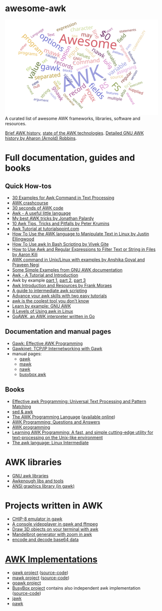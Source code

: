# awesome-awk
![](/AwesomeAWK.svg)
A curated list of awesome AWK frameworks, libraries, software and resources.

[Brief AWK history](https://en.wikipedia.org/wiki/AWK#History), [state of the AWK technologies](https://lwn.net/Articles/820829/). [Detailed GNU AWK history by Aharon (Arnold) Robbins](http://www.skeeve.com/gnu-awk-and-me-2014.pdf).

# Full documentation, guides and books

## Quick How-tos
 * [30 Examples for Awk Command in Text Processing](https://likegeeks.com/awk-command/)
 * [AWK crashcourse](https://github.com/freznicek/awk-crashcourse/blob/master/README.md)
 * [30 seconds of AWK code](https://github.com/freznicek/30-seconds-of-awk-code/blob/master/README.md)
 * [Awk - A useful little language](https://dev.to/rrampage/awk---a-useful-little-language-2fhf)
 * [My best AWK tricks by Jonathan Palardy](https://blog.jpalardy.com/posts/my-best-awk-tricks/)
 * [10 Awk Tips, Tricks and Pitfalls by Peter Krumins](http://www.catonmat.net/blog/ten-awk-tips-tricks-and-pitfalls)
 * [Awk Tutorial at tutorialspoint.com](https://www.tutorialspoint.com/awk/)
 * [How To Use the AWK language to Manipulate Text in Linux by Justin Ellingwood](https://www.digitalocean.com/community/tutorials/how-to-use-the-awk-language-to-manipulate-text-in-linux)
 * [How To Use awk In Bash Scripting by Vivek Gite](https://www.cyberciti.biz/faq/bash-scripting-using-awk/)
 * [How to Use Awk and Regular Expressions to Filter Text or String in Files by Aaron Kili](https://www.tecmint.com/use-linux-awk-command-to-filter-text-string-in-files/)
 * [AWK command in Unix/Linux with examples by Anshika Goyal and Praveen Negi](https://www.geeksforgeeks.org/awk-command-unixlinux-examples/)
 * [Some Simple Examples from GNU AWK documentation](https://www.gnu.org/software/gawk/manual/html_node/Very-Simple.html)
 * [Awk - A Tutorial and Introduction](http://www.grymoire.com/Unix/Awk.html)
 * Awk by example [part 1](https://www.ibm.com/developerworks/library/l-awk1/index.html), [part 2](https://www.ibm.com/developerworks/library/l-awk2), [part 3](https://www.ibm.com/developerworks/library/l-awk3)
 * [Awk Introduction and Resources by Frank Moraes](https://www.whoishostingthis.com/resources/awk/)
 * [A guide to intermediate awk scripting](https://opensource.com/article/19/11/intermediate-awk-scripting)
 * [Advance your awk skills with two easy tutorials](https://opensource.com/article/19/10/advanced-awk)
 * [awk is the coolest tool you don't know](https://portal.mozz.us/gemini/drewdevault.com/2021/05/03/awk-is-the-coolest-tool-you-dont-know.gmi)
 * [Learn by example: GNU AWK](https://learnbyexample.gumroad.com/l/gnu_awk)
 * [8 Levels of Using awk in Linux](https://medium.com/techtofreedom/8-levels-of-using-awk-in-linux-f6a875c504d1)
 * [GoAWK, an AWK interpreter written in Go](https://benhoyt.com/writings/goawk/)


## Documentation and manual pages

 * [Gawk: Effective AWK Programming](https://www.gnu.org/software/gawk/manual/)
 * [Gawkinet: TCP/IP Internetworking with Gawk](https://www.gnu.org/software/gawk/manual/gawkinet/gawkinet.html)
 * manual pages:
   * [gawk](https://man.archlinux.org/man/gawk.1)
   * [mawk](https://linux.die.net/man/1/mawk)
   * [nawk](https://man.archlinux.org/man/nawk.1)
   * [busybox awk](https://man.archlinux.org/man/busybox.1.en#awk)


## Books
 * [Effective awk Programming: Universal Text Processing and Pattern Matching](https://www.amazon.com/Effective-awk-Programming-Universal-Processing/dp/1491904615/)
 * [sed & awk](https://www.amazon.com/Sed-Awk-Dale-Dougherty/dp/1565922255/)
 * [The AWK Programming Language](https://www.amazon.com/AWK-Programming-Language-Alfred-Aho/dp/020107981X/) ([available online](https://ia903404.us.archive.org/0/items/pdfy-MgN0H1joIoDVoIC7/The_AWK_Programming_Language.pdf))
 * [AWK Programming: Questions and Answers](https://books.apple.com/us/book/awk-programming-questions-and-answers-2020-edition/id1491319228)
 * [AWK programming](https://books.google.cz/books/about/Awk_Programming.html?id=69oEAAAACAAJ)
 * [Learning AWK Programming: A fast, and simple cutting-edge utility for text-processing on the Unix-like environment](https://www.amazon.com/Learning-AWK-Programming-cutting-edge-text-processing-ebook/dp/B07BT98HDS)
 * [The awk language: Linux Intermediate](https://books.google.com/books?id=pUO1CwAAQBAJ&dq=bibliogroup:%22Linux+Intermediate%22)

  
# AWK libraries
 * [GNU awk libraries](https://github.com/e36freak/awk-libs)
 * [Awkenough libs and tools](https://github.com/dubiousjim/awkenough)
 * [ANSI graphics library (in gawk)](https://github.com/patsie75/awk-glib)


# Projects written in AWK
 * [CHIP-8 emulator in gawk](https://github.com/patsie75/awk-chip8)
 * [A console videoplayer in gawk and ffmpeg](https://github.com/patsie75/awk-videoplayer)
 * [Draw 3D objects on your terminal with awk](https://github.com/patsie75/awk-3d)
 * [Mandelbrot generator with zoom in awk](https://github.com/patsie75/awk-mandelbrot)
 * [encode and decode base64 data](https://github.com/patsie75/awk-base64)


# [AWK Implementations](https://en.wikipedia.org/wiki/AWK#Versions_and_implementations)
 * [gawk project](https://savannah.gnu.org/projects/gawk/) ([source-code](http://git.savannah.gnu.org/cgit/gawk.git))
 * [mawk project](http://invisible-island.net/mawk/mawk.html) ([source-code](https://github.com/ThomasDickey))
 * [goawk project](https://github.com/benhoyt/goawk)
 * [BusyBox project](https://www.busybox.net/) contains also independent awk implementation ([source-code](https://git.busybox.net/busybox))
 * [jawk](http://jawk.sourceforge.net/)
 * [pawk](https://github.com/jasontrigg0/pawk)

